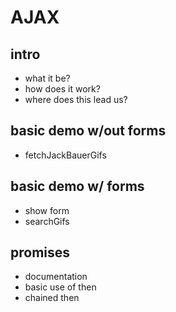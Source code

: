 # AJAX

## intro
* what it be?
* how does it work?
* where does this lead us?

## basic demo w/out forms
* fetchJackBauerGifs

## basic demo w/ forms
* show form
* searchGifs

## promises
* documentation
* basic use of then
* chained then
